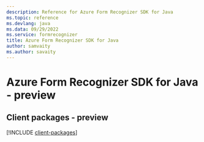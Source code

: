```yaml
---
description: Reference for Azure Form Recognizer SDK for Java
ms.topic: reference
ms.devlang: java
ms.data: 09/29/2022
ms.service: formrecognizer
title: Azure Form Recognizer SDK for Java
author: samvaity
ms.author: savaity
---
```

# Azure Form Recognizer SDK for Java - preview

## Client packages - preview
[!INCLUDE [client-packages](form-recognizer-client-index.md)]